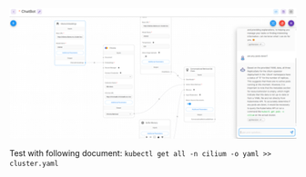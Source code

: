 ![alt text](./flowise.png "Flowise example")

Test with following document: `kubectl get all -n cilium -o yaml >> cluster.yaml`